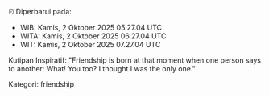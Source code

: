 ⏰ Diperbarui pada:
- WIB: Kamis, 2 Oktober 2025 05.27.04 UTC
- WITA: Kamis, 2 Oktober 2025 06.27.04 UTC
- WIT: Kamis, 2 Oktober 2025 07.27.04 UTC

Kutipan Inspiratif:
"Friendship is born at that moment when one person says to another: What! You too? I thought I was the only one."


Kategori: friendship

